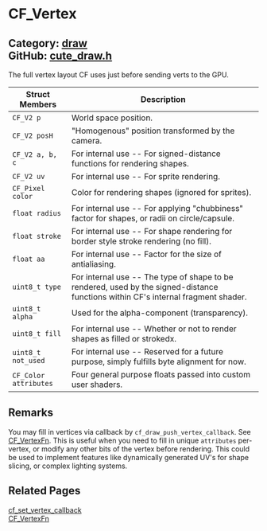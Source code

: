[](../header.md ':include')

# CF_Vertex

Category: [draw](/api_reference?id=draw)  
GitHub: [cute_draw.h](https://github.com/RandyGaul/cute_framework/blob/master/include/cute_draw.h)  
---

The full vertex layout CF uses just before sending verts to the GPU.

Struct Members | Description
--- | ---
`CF_V2 p` | World space position.
`CF_V2 posH` | "Homogenous" position transformed by the camera.
`CF_V2 a, b, c` | For internal use -- For signed-distance functions for rendering shapes.
`CF_V2 uv` | For internal use -- For sprite rendering.
`CF_Pixel color` | Color for rendering shapes (ignored for sprites).
`float radius` | For internal use -- For applying "chubbiness" factor for shapes, or radii on circle/capsule.
`float stroke` | For internal use -- For shape rendering for border style stroke rendering (no fill).
`float aa` | For internal use -- Factor for the size of antialiasing.
`uint8_t type` | For internal use -- The type of shape to be rendered, used by the signed-distance functions within CF's internal fragment shader.
`uint8_t alpha` | Used for the alpha-component (transparency).
`uint8_t fill` | For internal use -- Whether or not to render shapes as filled or strokedx.
`uint8_t not_used` | For internal use -- Reserved for a future purpose, simply fulfills byte alignment for now.
`CF_Color attributes` | Four general purpose floats passed into custom user shaders.

## Remarks

You may fill in vertices via callback by `cf_draw_push_vertex_callback`. See [CF_VertexFn](/draw/cf_vertexfn.md).
This is useful when you need to fill in unique `attributes` per-vertex, or modify any other
bits of the vertex before rendering. This could be used to implement features like dynamically
generated UV's for shape slicing, or complex lighting systems.

## Related Pages

[cf_set_vertex_callback](/draw/cf_set_vertex_callback.md)  
[CF_VertexFn](/draw/cf_vertexfn.md)  
